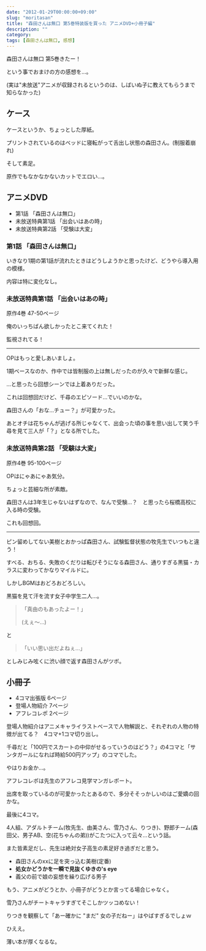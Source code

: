 ```yaml
---
date: "2012-01-29T00:00:00+09:00"
slug: "moritasan"
title: "森田さんは無口 第5巻特装版を買った アニメDVD+小冊子編"
description: ""
category: 
tags: [森田さんは無口, 感想]
---
```


森田さんは無口 第5巻きたー！

という事でおまけの方の感想を…。

(実は"未放送"アニメが収録されるというのは、しばいぬ子に教えてもらうまで知らなかった)

## ケース

ケースというか、ちょっとした厚紙。

プリントされているのはベッドに寝転がって舌出し状態の森田さん。(制服着崩れ)

そして素足。

原作でもなかなかないカットでエロい…。

## アニメDVD

- 第1話 「森田さんは無口」
- 未放送特典第1話 「出会いはあの時」
- 未放送特典第2話 「受験は大変」

### 第1話 「森田さんは無口」

いきなり1期の第1話が流れたときはどうしようかと思ったけど、どうやら導入用の模様。

内容は特に変化なし。

### 未放送特典第1話 「出会いはあの時」

原作4巻 47-50ページ

俺のいっちばん欲しかったとこ来てくれた！

監視されてる！

---

OPはもっと愛しあいましょ。

1期ベースなのか、作中では皆制服の上は無しだったのが久々で新鮮な感じ。

…と思ったら回想シーンでは上着ありだった。

これは回想回だけど、千尋のエピソード…でいいのかな。

森田さんの「おな…チュー？」が可愛かった。

あとオチは花ちゃんが逃げる所じゃなくて、出会った頃の事を思い出して笑う千尋を見て三人が「？」となる所でした。

### 未放送特典第2話 「受験は大変」

原作4巻 95-100ページ

OPはにゃあにゃあ気分。

ちょっと芸細な所が素敵。

森田さんは3年生じゃないはずなので、なんで受験…？　と思ったら桜橋高校に入る時の受験。

これも回想回。

---

ピン留めしてない美樹とおかっぱ森田さん、試験監督状態の牧先生でいつもと違う！

すべる、おちる、失敗のくだりは転びそうになる森田さん、通りすぎる黒猫・カラスに変わってかなりマイルドに。

しかしBGMはおどろおどろしい。

黒猫を見て汗を流す女子中学生二人…。

> 「真由のもあったよー！」
> 
> (えぇ〜…)

と

> 「いい思い出だよねぇ…」

としみじみ呟くに渋い顔で返す森田さんがツボ。

## 小冊子

- 4コマ出張版 6ページ
- 登場人物紹介 7ページ
- アフレコレポ 2ページ

登場人物紹介はアニメキャライラストベースで人物解説と、それぞれの人物の特徴が出てる？　4コマ+1コマ切り出し。

千尋だと「100円でスカートの中仰がせるっていうのはどう？」の4コマと「サンタガールになれば時給500円アップ」のコマでした。

やはりお金か…。

アフレコレポは先生のアフレコ見学マンガレポート。

出席を取っているのが可愛かったとあるので、多分そそっかしいのはご愛嬌の回かな。

最後に4コマ。

4人組、アダルトチーム(牧先生、由美さん、雪乃さん、りつき)、野郎チーム(森田父、男子AB、空(花ちゃんの弟))がこたつに入って云々…という話。

また皆素足だし、先生は絶対女子高生の素足好き過ぎだと思う。

- 森田さんのxxに足を突っ込む美樹(定番)
- **処女かどうかを一瞬で見抜くゆきの's eye**
- 義父の前で娘の妄想を繰り広げる男子

もう、アニメがどうとか、小冊子がどうとか言ってる場合じゃなく。

雪乃さんがチートキャラすぎてそこしかツッコめない！

りつきを観察して「あー確かに "まだ" 女の子だねー」はやばすぎるでしょｗ

ひええ。

薄い本が厚くなるな。
